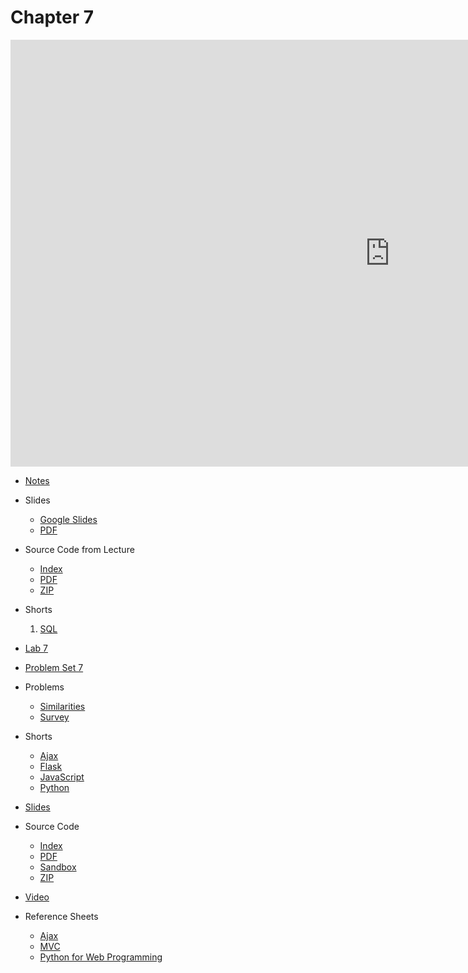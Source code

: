 # Chapter 7

<iframe width="1214" height="683" src="https://video.cs50.io/D-1kNFO568c" title="CS50 2021 in HDR - Lecture 7 - SQL" frameborder="0" allow="accelerometer; autoplay; clipboard-write; encrypted-media; gyroscope; picture-in-picture; web-share" allowfullscreen></iframe>

* [Notes](notes)
* Slides
  * [Google Slides](https://docs.google.com/presentation/d/1SJJguLmU4KNA_gqmC19uu9DW9eiOXuTdVyyma0xK50k/edit?usp=sharing)
  * [PDF](https://cdn.cs50.net/2021/fall/lectures/7/lecture7.pdf)
* Source Code from Lecture
  * [Index](https://cdn.cs50.net/2021/fall/lectures/7/src7/)
  * [PDF](https://cdn.cs50.net/2021/fall/lectures/7/src7.pdf)
  * [ZIP](https://cdn.cs50.net/2021/fall/lectures/7/src7.zip)
* Shorts
  1. [SQL](https://cs50.harvard.edu/ap/2023/curriculum/x/shorts/sql/)
* [Lab 7](./assignments/lab7.md)
* [Problem Set 7](./assignments/pset7.md)










* Problems
  * [Similarities](https://docs.cs50.net/2019/ap/problems/similarities/similarities.html)
  * [Survey](https://docs.cs50.net/2019/ap/problems/survey/survey.html)
* Shorts
  * [Ajax](https://www.youtube.com/watch?v=dQcBs4S-wEQw)
  * [Flask](https://www.youtube.com/watch?v=X0dwkDh8kwA)
  * [JavaScript](https://www.youtube.com/watch?v=Z93IaNfavZw)
  * [Python](https://www.youtube.com/watch?v=mgBpcQRDtl0)
* [Slides](https://cdn.cs50.net/2018/fall/lectures/7/lecture7.pdf)
* Source Code
  * [Index](https://cdn.cs50.net/2018/fall/lectures/7/src7/)
  * [PDF](https://cdn.cs50.net/2018/fall/lectures/7/src7.pdf)
  * [Sandbox](https://sandbox.cs50.io/e5e09c03-1783-49c2-84a5-6a17332d1f47)
  * [ZIP](https://cdn.cs50.net/2018/fall/lectures/7/src7.zip)
* [Video](https://video.cs50.net/2018/fall/lectures/7)
* Reference Sheets
  * [Ajax](https://ap.cs50.school/assets/pdfs/ajax.pdf)
  * [MVC](https://ap.cs50.school/assets/pdfs/mvc.pdf)
  * [Python for Web Programming](https://ap.cs50.school/assets/pdfs/python_for_web_programming.pdf)
